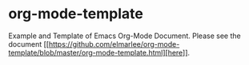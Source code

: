 # org-mode-template
Example and Template of Emacs Org-Mode Document. Please see the document [[https://github.com/elmarlee/org-mode-template/blob/master/org-mode-template.html][here]].
